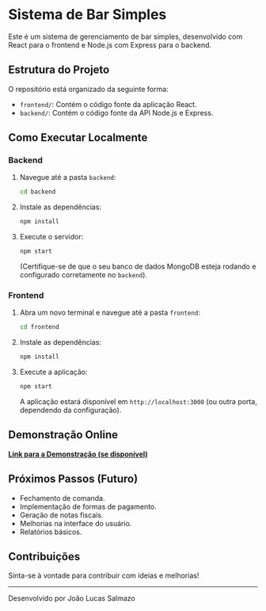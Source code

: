 # Sistema de Bar Simples

Este é um sistema de gerenciamento de bar simples, desenvolvido com React para o frontend e Node.js com Express para o backend.

## Estrutura do Projeto

O repositório está organizado da seguinte forma:

* `frontend/`: Contém o código fonte da aplicação React.
* `backend/`: Contém o código fonte da API Node.js e Express.

## Como Executar Localmente

### Backend

1.  Navegue até a pasta `backend`:
    ```bash
    cd backend
    ```
2.  Instale as dependências:
    ```bash
    npm install
    ```
3.  Execute o servidor:
    ```bash
    npm start
    ```
    (Certifique-se de que o seu banco de dados MongoDB esteja rodando e configurado corretamente no `backend`).

### Frontend

1.  Abra um novo terminal e navegue até a pasta `frontend`:
    ```bash
    cd frontend
    ```
2.  Instale as dependências:
    ```bash
    npm install
    ```
3.  Execute a aplicação:
    ```bash
    npm start
    ```
    A aplicação estará disponível em `http://localhost:3000` (ou outra porta, dependendo da configuração).

## Demonstração Online

[**Link para a Demonstração (se disponível)**](COLOQUE_O_LINK_DA_SUA_APLICAÇÃO_DEPLOYADA_AQUI)

## Próximos Passos (Futuro)

* Fechamento de comanda.
* Implementação de formas de pagamento.
* Geração de notas fiscais.
* Melhorias na interface do usuário.
* Relatórios básicos.

## Contribuições

Sinta-se à vontade para contribuir com ideias e melhorias!

---

Desenvolvido por João Lucas Salmazo
